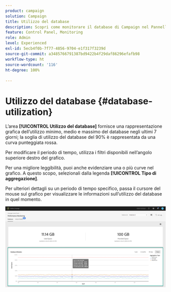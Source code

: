 ```yaml
---
product: campaign
solution: Campaign
title: Utilizzo del database
description: Scopri come monitorare il database di Campaign nel Pannello di controllo.
feature: Control Panel, Monitoring
role: Admin
level: Experienced
exl-id: 5ecb4f0b-7f77-4856-9704-e1f317f3239d
source-git-commit: a3485766791387bd9422b4f29daf86296efafb98
workflow-type: ht
source-wordcount: '116'
ht-degree: 100%

---
```


# Utilizzo del database {#database-utilization}

L’area **[!UICONTROL Utilizzo del database]** fornisce una rappresentazione grafica dell’utilizzo minimo, medio e massimo del database negli ultimi 7 giorni; la soglia di utilizzo del database del 90% è rappresentata da una curva punteggiata rossa.

Per modificare il periodo di tempo, utilizza i filtri disponibili nell’angolo superiore destro del grafico.

Per una migliore leggibilità, puoi anche evidenziare una o più curve nel grafico. A questo scopo, selezionali dalla legenda **[!UICONTROL Tipo di aggregazione]**.

Per ulteriori dettagli su un periodo di tempo specifico, passa il cursore del mouse sul grafico per visualizzare le informazioni sull’utilizzo del database in quel momento.

![](assets/databases_dashboard_detail.png)
